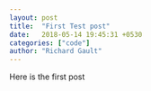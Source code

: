 ```yaml
---
layout: post
title:  "First Test post"
date:   2018-05-14 19:45:31 +0530
categories: ["code"]
author: "Richard Gault"
---
```

Here is the first post
